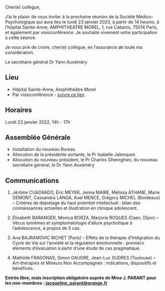 Cher(e) collègue,

J’ai le plaisir de vous inviter à la prochaine réunion de la Société Médico-Psychologique qui aura lieu le lundi 23 janvier 2023, à partir de 14 heures, à l’hôpital Sainte-Anne, AMPHITHEATRE MOREL, 1, rue Cabanis, 75014 Paris, et également par visioconférence. Je souhaite vivement votre participation à cette séance.

Je vous prie de croire, cher(e) collègue, en l’assurance de toute ma considération.

Le secrétaire général
Dr Yann Auxéméry

## Lieu
- Hôpital Sainte-Anne, Amphithéâtre Morel
- Par visioconférence - [suivre ce lien](https://us02web.zoom.us/j/88522636710?pwd=VzZwcmRPK1NLcklrN1ZUOUpMRzdMUT09)

## Horaires
Lundi 23 janvier 2022, 14h - 17h

## Assemblée Générale
- Installation du nouveau Bureau
- Allocution de la présidente sortante, le Pr Isabelle Jalenques
- Allocution du nouveau président, le Pr Charles Gheorghiev, du nouveau secrétaire général, le Dr Yann Auxéméry

## Communications

1. Jérôme CUADRADO, Éric MEYER, Jenna MAIRE, Mélissa ATHANE, Marie DEMONT, Cassandra LANGA, Axel MENCE, Grégory MICHEL (Bordeaux) – Critères de dépistage du haut potentiel intellectuel : bilan des connaissances actuelles et illustration en clinique adolescent.

2. Élisabeth BARANGER, Monica BORZA, Marjorie ROQUES (Caen, Dijon) – Vécus extrêmes et symptomatologie d’allure psychotique à l’adolescence, à propos de 5 cas.

3. Ana BAJRAMOVIC RICHET (Paris) – Effets de la thérapie d’Intégration du Cycle de Vie sur l’anxiété et la régulation émotionnelle : premiers éléments d’évaluation à partir d’une étude de cas pragmatique.

4. Mathilde FRAGONAS, Simon DAUDRE, Jean-Luc SUDRES (Toulouse) – Art-thérapies et Mineurs Non Accompagnés : indications, dispositifs et bénéfices.

**Entrée libre, mais inscription obligatoire auprès de Mme J. PARANT pour les non-membres : jacqueline_parant@orange.fr**
